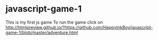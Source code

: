 # javascript-game-1
This is my first js game
To run the game click on http://htmlpreview.github.io/?https://github.com/HappyInkBoy/javascript-game-1/blob/master/adventure.html 
